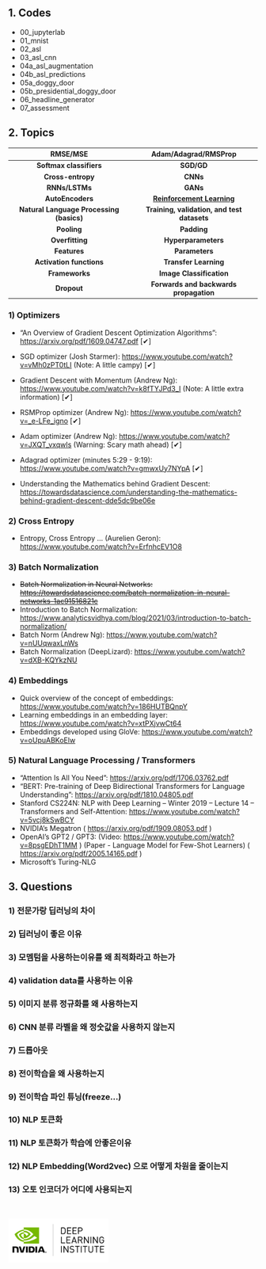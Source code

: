 ## 1. Codes

- 00_jupyterlab
- 01_mnist
- 02_asl
- 03_asl_cnn
- 04a_asl_augmentation
- 04b_asl_predictions
- 05a_doggy_door
- 05b_presidential_doggy_door
- 06_headline_generator
- 07_assessment

## 2. Topics

| RMSE/MSE |  Adam/Adagrad/RMSProp  |
| :---: | :---: |
| **Softmax classifiers** |  **SGD/GD**  |
| **Cross-entropy** | **CNNs** |
| **RNNs/LSTMs** | **GANs** |
| **AutoEncoders** | [**Reinforcement Learning**](https://jeiyoon.github.io/data/ipa_3.pdf) |
| **Natural Language Processing (basics)** | **Training, validation, and test datasets** |
| **Pooling** | **Padding** |
| **Overfitting** | **Hyperparameters** |
| **Features** | **Parameters** |
| **Activation functions** | **Transfer Learning** |
| **Frameworks** | **Image Classification** |
| **Dropout** | **Forwards and backwards propagation** |

### 1) Optimizers

- “An Overview of Gradient Descent Optimization Algorithms”: https://arxiv.org/pdf/1609.04747.pdf [✔]

- SGD optimizer (Josh Starmer): https://www.youtube.com/watch?v=vMh0zPT0tLI (Note: A little campy) [✔]

- Gradient Descent with Momentum (Andrew Ng): https://www.youtube.com/watch?v=k8fTYJPd3_I (Note: A little extra information) [✔]

- RSMProp optimizer (Andrew Ng): https://www.youtube.com/watch?v=_e-LFe_igno [✔]

- Adam optimizer (Andrew Ng): https://www.youtube.com/watch?v=JXQT_vxqwIs (Warning: Scary math ahead) [✔]

- Adagrad optimizer (minutes 5:29 - 9:19): https://www.youtube.com/watch?v=gmwxUy7NYpA [✔]

- Understanding the Mathematics behind Gradient Descent: https://towardsdatascience.com/understanding-the-mathematics-behind-gradient-descent-dde5dc9be06e

### 2) Cross Entropy

- Entropy, Cross Entropy … (Aurelien Geron): https://www.youtube.com/watch?v=ErfnhcEV1O8

### 3) Batch Normalization

- ~~Batch Normalization in Neural Networks: https://towardsdatascience.com/batch-normalization-in-neural-networks-1ac91516821c~~
- Introduction to Batch Normalization: https://www.analyticsvidhya.com/blog/2021/03/introduction-to-batch-normalization/
- Batch Norm (Andrew Ng): https://www.youtube.com/watch?v=nUUqwaxLnWs
- Batch Normalization (DeepLizard): https://www.youtube.com/watch?v=dXB-KQYkzNU

### 4) Embeddings

- Quick overview of the concept of embeddings: https://www.youtube.com/watch?v=186HUTBQnpY
- Learning embeddings in an embedding layer: https://www.youtube.com/watch?v=xtPXjvwCt64
- Embeddings developed using GloVe: https://www.youtube.com/watch?v=oUpuABKoElw

### 5) Natural Language Processing / Transformers

- “Attention Is All You Need”: https://arxiv.org/pdf/1706.03762.pdf
- “BERT: Pre-training of Deep Bidirectional Transformers for Language Understanding”: https://arxiv.org/pdf/1810.04805.pdf
- Stanford CS224N: NLP with Deep Learning – Winter 2019 – Lecture 14 – Transformers and Self-Attention: https://www.youtube.com/watch?v=5vcj8kSwBCY
-  NVIDIA’s Megatron ( https://arxiv.org/pdf/1909.08053.pdf )
- OpenAI’s GPT2 / GPT3: (Video: https://www.youtube.com/watch?v=8psgEDhT1MM ) (Paper - Language Model for Few-Shot Learners)
( https://arxiv.org/pdf/2005.14165.pdf )
- Microsoft’s Turing-NLG

## 3. Questions

### 1) 전문가랑 딥러닝의 차이
### 2) 딥러닝이 좋은 이유
### 3) 모멤텀을 사용하는이유를 왜 최적화라고 하는가
### 4) validation data를 사용하는 이유
### 5) 이미지 분류 정규화를 왜 사용하는지
### 6) CNN 분류 라벨을 왜 정숫값을 사용하지 않는지
### 7) 드롭아웃
### 8) 전이학습을 왜 사용하는지
### 9) 전이학습 파인 튜닝(freeze...)
### 10) NLP 토큰화
### 11) NLP 토큰화가 학습에 안좋은이유
### 12) NLP Embedding(Word2vec) 으로 어떻게 차원을 줄이는지
### 13) 오토 인코더가 어디에 사용되는지


&nbsp;
&nbsp;


[<img src = "./imgs/DLI_Header_bg.png" width="40%">](https://www.nvidia.com/en-us/)  
